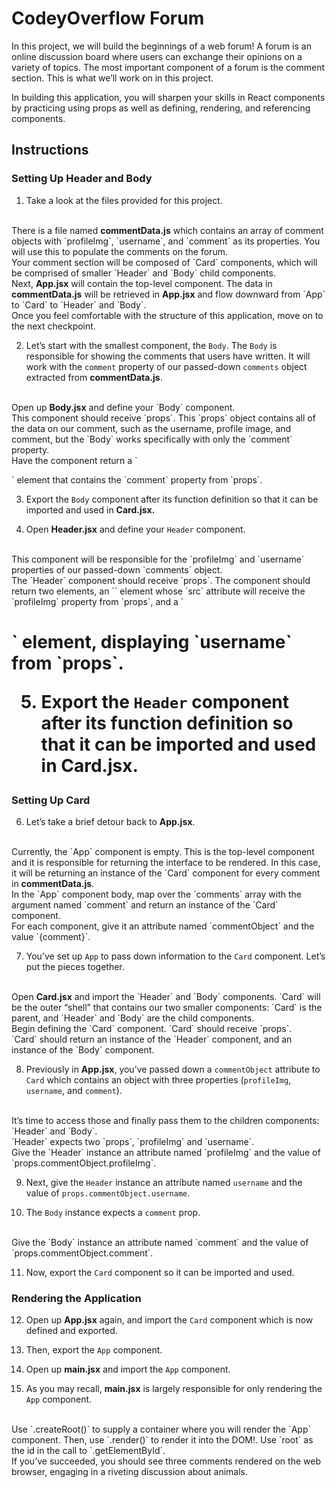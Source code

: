 # CodeyOverflow Forum

In this project, we will build the beginnings of a web forum! A forum is an online discussion board where users can exchange their opinions on a variety of topics. The most important component of a forum is the comment section. This is what we’ll work on in this project.

In building this application, you will sharpen your skills in React components by practicing using props as well as defining, rendering, and referencing components.

## Instructions

### Setting Up Header and Body

1. Take a look at the files provided for this project.
<br>
There is a file named <b>commentData.js</b> which contains an array of comment objects with `profileImg`, `username`, and `comment` as its properties. You will use this to populate the comments on the forum.
<br>
Your comment section will be composed of `Card` components, which will be comprised of smaller `Header` and `Body` child components.
<br>
Next, <b>App.jsx</b> will contain the top-level component. The data in <b>commentData.js</b> will be retrieved in <b>App.jsx</b> and flow downward from `App` to `Card` to `Header` and `Body`.
<br>
Once you feel comfortable with the structure of this application, move on to the next checkpoint.

2. Let’s start with the smallest component, the `Body`. The `Body` is responsible for showing the comments that users have written. It will work with the `comment` property of our passed-down `comments` object extracted from <b>commentData.js</b>.
<br>
Open up <b>Body.jsx</b> and define your `Body` component.
<br>
This component should receive `props`. This `props` object contains all of the data on our comment, such as the username, profile image, and comment, but the `Body` works specifically with only the `comment` property.
<br>
Have the component return a `<p>` element that contains the `comment` property from `props`.

3. Export the `Body` component after its function definition so that it can be imported and used in <b>Card.jsx.</b>

4. Open <b>Header.jsx</b> and define your `Header` component.
<br>
This component will be responsible for the `profileImg` and `username` properties of our passed-down `comments` object.
<br>
The `Header` component should receive `props`. The component should return two elements, an `<img>` element whose `src` attribute will receive the `profileImg` property from `props`, and a `<h1>` element, displaying `username` from `props`.

5. Export the `Header` component after its function definition so that it can be imported and used in <b>Card.jsx</b>.

### Setting Up Card

6. Let’s take a brief detour back to <b>App.jsx</b>.
<br>
Currently, the `App` component is empty. This is the top-level component and it is responsible for returning the interface to be rendered. In this case, it will be returning an instance of the `Card` component for every comment in <b>commentData.js</b>.
<br>
In the `App` component body, map over the `comments` array with the argument named `comment` and return an instance of the `Card` component.
<br>
For each component, give it an attribute named `commentObject` and the value `{comment}`.

7. You’ve set up `App` to pass down information to the `Card` component. Let’s put the pieces together.
<br>
Open <b>Card.jsx</b> and import the `Header` and `Body` components. `Card` will be the outer “shell” that contains our two smaller components: `Card` is the parent, and `Header` and `Body` are the child components.
<br>
Begin defining the `Card` component. `Card` should receive `props`.
<br>
`Card` should return an instance of the `Header` component, and an instance of the `Body` component.

8. Previously in <b>App.jsx</b>, you’ve passed down a `commentObject` attribute to `Card` which contains an object with three properties (`profileImg`, `username`, and `comment`).
<br>
It’s time to access those and finally pass them to the children components: `Header` and `Body`.
<br>
`Header` expects two `props`, `profileImg` and `username`.
<br>
Give the `Header` instance an attribute named `profileImg` and the value of `props.commentObject.profileImg`.

9. Next, give the `Header` instance an attribute named `username` and the value of `props.commentObject.username`.

10. The `Body` instance expects a `comment` prop.
<br>
Give the `Body` instance an attribute named `comment` and the value of `props.commentObject.comment`.

11. Now, export the `Card` component so it can be imported and used.

### Rendering the Application

12. Open up <b>App.jsx</b> again, and import the `Card` component which is now defined and exported.

13. Then, export the `App` component.

14. Open up <b>main.jsx</b> and import the `App` component.

15. As you may recall, <b>main.jsx</b> is largely responsible for only rendering the `App` component.
<br>
Use `.createRoot()` to supply a container where you will render the `App` component. Then, use `.render()` to render it into the DOM!. Use `root` as the id in the call to `.getElementById`.
<br>
If you’ve succeeded, you should see three comments rendered on the web browser, engaging in a riveting discussion about animals.
